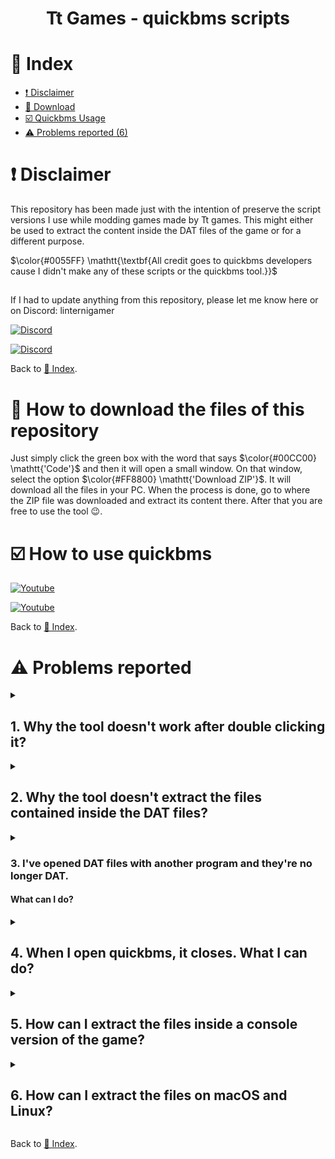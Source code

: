 <h1><p align="center"><b>Tt Games - quickbms scripts</b></p></h1>

# 📑 Index
- [❗ Disclaimer](#-disclaimer)
- [💾 Download](#-how-to-download-the-files-of-this-repository)
- [☑️ Quickbms Usage](#️-how-to-use-quickbms)
- [⚠️ Problems reported (6)](#️-problems-reported)

# ❗ Disclaimer
This repository has been made just with the intention of preserve the script versions I use while modding games made by Tt games. This might either be used to extract the content inside the DAT files of the game or for a different purpose.

$\color{#0055FF} \mathtt{\textbf{All credit goes to quickbms developers cause I didn't make any of these scripts or the quickbms tool.}}$

##
If I had to update anything from this repository, please let me know here or on Discord: linternigamer

[![Discord](https://img.shields.io/badge/TT%20Games%20Modding%20Discord-Invitation%20link-7289DA.svg?logo=Discord&style=flat-circle&labelColor=04192E&color=003EAB&logoColor=1FDDC9)](https://discord.gg/9gYXPka)

[![Discord](https://img.shields.io/badge/linterni%20Gamer's%20Discord%20Server-Invitation%20link-7289DA.svg?logo=Discord&style=flat-circle&logoColor=0051FF&labelColor=04192E&color=731FDD)](https://discord.gg/RrvzDAC)

Back to [📑 Index](#-index).
# 💾 How to download the files of this repository
Just simply click the green box with the word that says $\color{#00CC00} \mathtt{'Code'}$ and then it will open a small window. On that window, select the option $\color{#FF8800} \mathtt{'Download ZIP'}$. It will download all the files in your PC. When the process is done, go to where the ZIP file was downloaded and extract its content there. After that you are free to use the tool 😉.

# ☑️ How to use quickbms
[![Youtube](https://img.shields.io/badge/RogerRoger%20tutorial%20about%20it-Video%20link-7289DA.svg?logo=Youtube&style=flat-circle&labelColor=FFFFFF&color=C00808&logoColor=FF0000)](https://www.youtube.com/watch?v=_EQ3hPrh0V8)

[![Youtube](https://img.shields.io/badge/linterni's%20tutorial%20to%20start%20modding%20TCS-Video%20link-7289DA.svg?logo=Youtube&style=flat-circle&labelColor=FFFFFF&color=C00808&logoColor=FF0000)](https://www.youtube.com/watch?v=gchonYfKs04)

Back to [📑 Index](#-index).
# ⚠️ Problems reported
<details><summary><h2>1. Why the tool doesn't work after double clicking it?</h2></summary>
In case that happened, then do the following:

1.- In the tab above, go to File -> Open Windows Powershell.

2.- Put the name of the file you wanna open with its extension.

3.- Follow the steps to be able to extract dat files.
</details>
<details><summary><h2>2. Why the tool doesn't extract the files contained inside the DAT files?</h2></summary>
It might be due to these reasons:

1.- The bms script you selected is not the correct one.

2.- The DAT file is not valid (E.g. Transformers The Game for Xbox 360).

3.- The DAT files are corrupted (careful with extracting DAT files from PS3 or Xbox 360 ISOs, check problem nº5).

4.- The DAT file is too big to be processed on the memory (quickbms shows the error memory allocation problem, happens with the DAT files from TCS PS3).
</details>
<details><summary><h3>3. I've opened DAT files with another program and they're no longer DAT.</h3> <h4>What can I do?</h4></summary>
The DAT files have not been altered, just your computer shows them with a different icon. What you need to check to make sure they are still DAT files is the type of file they are. If it says `DAT file` then it's still a DAT file and so it can be extracted easily with quickbms following the correct steps.

If they aren't DAT files anymore, then get the original DAT files and DO NOT try to open them again with a different program.
</details>
<details><summary><h2>4. When I open quickbms, it closes. What I can do?</h2></summary>
Right click on it, run it as administrator and done. This problem has been reported to happen on Windows 11 so by running the tool as administrator solves the problem.
</details>
<details><summary><h2> 5. How can I extract the files inside a console version of the game?</h2></summary>
It depends of which console version of the game we're talking about:

- $\color{#FF8800} \mathtt{\textbf{\large{Android and IOS}}}$: the game files are all contained in the `.obb` file, so extract it using quickbms like it was a DAT file.

- $\color{#FF8800} \mathtt{\textbf{\large{Xbox 360}}}$: sometimes the game comes compressed on an ISO file and we can see it contains 2 folder called `AUDIO_TS` and `VIDEO_TS`. In that case you need a tool that has been built specifically to extract Xbox 360 ISO files like **XBOX 360 ISO Extract**. By opening the tool and selecting the ISO of the game you wanna decompress, it will extract all the content from it and everything will look normal now (there would be the case in which there are no DAT files and everything is extracted, so $\color{#0066FF} \mathtt{\textbf{\large{say thanks to the devs}}}$ :innocent:).

- $\color{#FF8800} \mathtt{\textbf{\large{Wii}}}$: sometimes the game comes compressed on a `.wbfs` file or `.nkit.iso` file. Depending of which of them you have to deal with you will need:
  - **Nkit**: to extract the `.nkit.iso` file or convert it to an iso file you can extract later.
  - **Wbfs to ISO**: to convert the `.wbfs` file to an iso file you can later extract using Nkit.
  SInce here just follow the steps (there would be the case **again** in which there are no DAT files and everything is extracted, so $\color{#0066FF} \mathtt{\textbf{\large{say thanks again to the devs}}}$ :innocent:).

- $\color{#FF8800} \mathtt{\textbf{\large{PS3}}}$: the files are all contained in a `.pkg` file, so using **PSN PKG Decryptor & Extractor** should convert it to iso. From there just extract the files of the iso normally. If there were no DAT files and some weird files ended on 60000 or something like that, **those files are a fragmented DAT file** you will need to join using a hex editor to be able to extract the content inside of it.

- $\color{#FF8800} \mathtt{\textbf{\large{PSP}}}$: Use UMGDen to extract the files. A good example of having issues here with DAT files is **Transformers: The Game** on this console version. **There are no DAT files** and the files contained inside of it contain unknown extensions that make us $\color{#FF0000} \mathtt{\textbf{\large{unavailable to extract them}}}$.
</details>

<details><summary><h2> 6. How can I extract the files on macOS and Linux?</h2></summary>
Fortunately, quickbms can be run on both of them. You can download them here:
  
- $\color{#00FF00} \mathtt{\textbf{\large{Linux}}}$: [Download](https://aluigi.altervista.org/papers/quickbms-src-0.12.0.zip).

- $\color{#00FF00} \mathtt{\textbf{\large{macOS}}}$: [Download](https://github.com/ryopei/quickbms-macos/releases/tag/v0.8.0).

When you have download them, remember to use the bms files left on this repository due to be the most recent version.
</details>

Back to [📑 Index](#-index).
